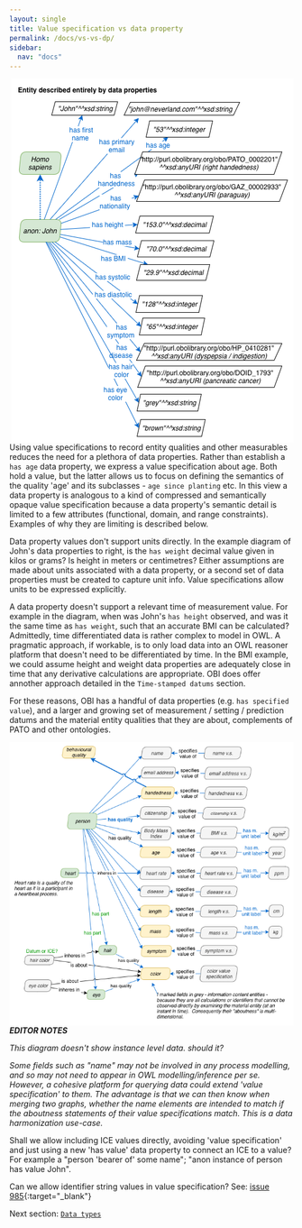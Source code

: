 ```yaml
---
layout: single
title: Value specification vs data property
permalink: /docs/vs-vs-dp/
sidebar:
  nav: "docs"
---
```


<img align="right" src="/assets/images/docs/data_john_data_properties.png">

Using value specifications to record entity qualities and other measurables reduces the need for a plethora of data properties. Rather than establish a `has age` data property, we express a value specification about age.  Both hold a value, but the latter allows us to focus on defining the semantics of the quality 'age' and its subclasses - `age since planting` etc. In this view a data property is analogous to a kind of compressed and semantically opaque value specification because a data property's semantic detail is limited to a few attributes (functional, domain, and range constraints). Examples of why they are limiting is described below.

Data property values don't support units directly. In the example diagram of John's data properties to right, is the `has weight` decimal value given in kilos or grams? Is height in meters or centimetres? Either assumptions are made about units associated with a data property, or a second set of data properties must be created to capture unit info.  Value specifications allow units to be expressed explicitly.

A data property doesn't support a relevant time of measurement value.  For example in the diagram, when was John's `has height` observed, and was it the same time as `has weight`, such that an accurate BMI can be calculated?  Admittedly, time differentiated data is rather complex to model in OWL. A pragmatic approach, if workable, is to only load data into an OWL reasoner platform that doesn't need to be differentiated by time. In the BMI example, we could assume height and weight data properties are adequately close in time that any derivative calculations are appropriate. OBI does offer annother approach detailed in the `Time-stamped datums` section.

For these reasons, OBI has a handful of data properties (e.g. `has specified value`), and a larger and growing set of measurement / setting / prediction datums and the material entity qualities that they are about, complements of PATO and other ontologies.

<img align="right" src="/assets/images/docs/data_john_properties_as_vs.png">

***EDITOR NOTES***

*This diagram doesn't show instance level data. should it?*

*Some fields such as "name" may not be involved in any process modelling, and so may not need to appear in OWL modelling/inference per se. However, a cohesive platform for querying data could extend 'value specification' to them. The advantage is that we can then know when merging two graphs, whether the name elements are intended to match if the aboutness statements of their value specifications match.  This is a data harmonization use-case.*

Shall we allow including ICE values directly, avoiding 'value specification' and just using a new 'has value' data property to connect an ICE to a value? For example a "person 'bearer of' some name"; "anon instance of person has value John".

Can we allow identifier string values in value specification? See: [issue 985](https://github.com/obi-ontology/obi/issues/985){:target="_blank"}

Next section: [`Data types`](/docs/data-types.md)


